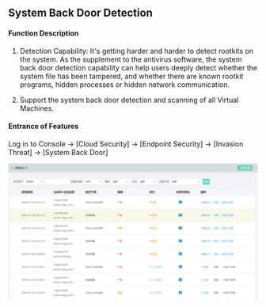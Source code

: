 ## System Back Door Detection

#### Function Description

1. Detection Capability: It's getting harder and harder to detect rootkits on the system. As the supplement to the antivirus software, the system back door detection capability can help users deeply detect whether the system file has been tampered, and whether there are known rootkit programs, hidden processes or hidden network communication.

2. Support the system back door detection and scanning of all Virtual Machines.

#### Entrance of Features

Log in to Console -> [Cloud Security] -> [Endpoint Security] -> [Invasion Threat] -> [System Back Door] 

![](../../../../image/Endpoint-Security/rootkit.png)


